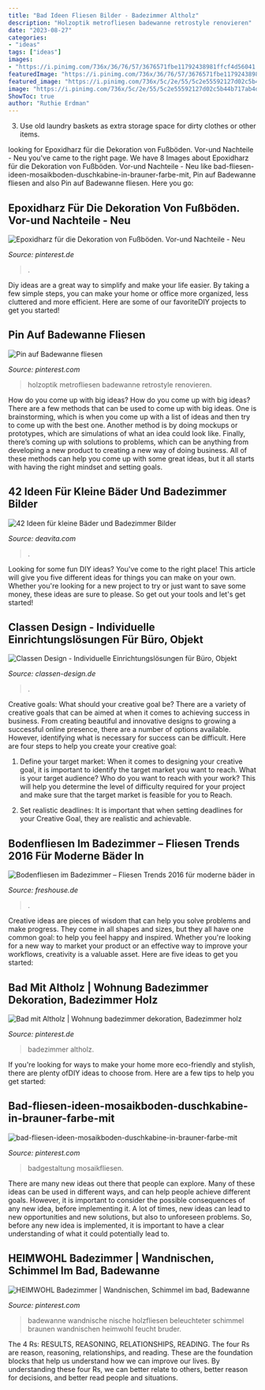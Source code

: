 ```yaml
---
title: "Bad Ideen Fliesen Bilder - Badezimmer Altholz"
description: "Holzoptik metrofliesen badewanne retrostyle renovieren"
date: "2023-08-27"
categories:
- "ideas"
tags: ["ideas"]
images:
- "https://i.pinimg.com/736x/36/76/57/3676571fbe11792438981ffcf4d56041.jpg"
featuredImage: "https://i.pinimg.com/736x/36/76/57/3676571fbe11792438981ffcf4d56041.jpg"
featured_image: "https://i.pinimg.com/736x/5c/2e/55/5c2e55592127d02c5b44b717ab4d6b26--walk-in.jpg"
image: "https://i.pinimg.com/736x/5c/2e/55/5c2e55592127d02c5b44b717ab4d6b26--walk-in.jpg"
ShowToc: true
author: "Ruthie Erdman"
---
```



3. Use old laundry baskets as extra storage space for dirty clothes or other items.

	

		
looking for Epoxidharz für die Dekoration von Fußböden. Vor-und Nachteile - Neu you've came to the right page. We have 8 Images about Epoxidharz für die Dekoration von Fußböden. Vor-und Nachteile - Neu like bad-fliesen-ideen-mosaikboden-duschkabine-in-brauner-farbe-mit, Pin auf Badewanne fliesen and also Pin auf Badewanne fliesen. Here you go:
		
    
## Epoxidharz Für Die Dekoration Von Fußböden. Vor-und Nachteile - Neu

<img loading=lazy src="https://i.pinimg.com/736x/db/54/84/db5484948e5162fd5838a2c89521ef70.jpg" onerror="this.onerror=null;this.src='https://tse1.mm.bing.net/th?id=OIP.uDkdLTJl0wXLp17a2FyOgAHaFj&amp;pid=15.1';" alt="Epoxidharz für die Dekoration von Fußböden. Vor-und Nachteile - Neu">

_Source: pinterest.de_

>. 

	

Diy ideas are a great way to simplify and make your life easier. By taking a few simple steps, you can make your home or office more organized, less cluttered and more efficient. Here are some of our favoriteDIY projects to get you started!

    
## Pin Auf Badewanne Fliesen

<img loading=lazy src="https://i.pinimg.com/736x/36/76/57/3676571fbe11792438981ffcf4d56041.jpg" onerror="this.onerror=null;this.src='https://tse1.mm.bing.net/th?id=OIP.l8JmtJ1UbDRr4HPURWaZ4AHaJ3&amp;pid=15.1';" alt="Pin auf Badewanne fliesen">

_Source: pinterest.com_

>holzoptik metrofliesen badewanne retrostyle renovieren. 

	

How do you come up with big ideas?
How do you come up with big ideas? There are a few methods that can be used to come up with big ideas. One is brainstorming, which is when you come up with a list of ideas and then try to come up with the best one. Another method is by doing mockups or prototypes, which are simulations of what an idea could look like. Finally, there’s coming up with solutions to problems, which can be anything from developing a new product to creating a new way of doing business. All of these methods can help you come up with some great ideas, but it all starts with having the right mindset and setting goals.

    
## 42 Ideen Für Kleine Bäder Und Badezimmer Bilder

<img loading=lazy src="http://deavita.com/wp-content/uploads/2014/09/kleines-bad-dusche-graue-fliesen-matt-duscheabtrennung-glaswand.jpg" onerror="this.onerror=null;this.src='https://tse2.mm.bing.net/th?id=OIP.Nepigpr4R3SxdHC7xPXrxQHaLb&amp;pid=15.1';" alt="42 Ideen für kleine Bäder und Badezimmer Bilder">

_Source: deavita.com_

>. 

	

Looking for some fun DIY ideas? You've come to the right place! This article will give you five different ideas for things you can make on your own. Whether you're looking for a new project to try or just want to save some money, these ideas are sure to please. So get out your tools and let's get started!

    
## Classen Design - Individuelle Einrichtungslösungen Für Büro, Objekt

<img loading=lazy src="https://www.classen-design.de/de/UserFiles/106/de/galerie/20151124164614.jpg" onerror="this.onerror=null;this.src='https://tse3.mm.bing.net/th?id=OIP.qsDvYA117YNwDSUeYDXH_gHaLO&amp;pid=15.1';" alt="Classen Design - Individuelle Einrichtungslösungen für Büro, Objekt">

_Source: classen-design.de_

>. 

	

Creative goals: What should your creative goal be?
There are a variety of creative goals that can be aimed at when it comes to achieving success in business. From creating beautiful and innovative designs to growing a successful online presence, there are a number of options available. However, identifying what is necessary for success can be difficult. Here are four steps to help you create your creative goal:
1. Define your target market: When it comes to designing your creative goal, it is important to identify the target market you want to reach. What is your target audience? Who do you want to reach with your work? This will help you determine the level of difficulty required for your project and make sure that the target market is feasible for you to Reach.

2. Set realistic deadlines: It is important that when setting deadlines for your Creative Goal, they are realistic and achievable.

    
## Bodenfliesen Im Badezimmer – Fliesen Trends 2016 Für Moderne Bäder In

<img loading=lazy src="https://cdn.freshouse.de/uploads/2016/05/Bodenfliesen-im-Badezimmer-–-Fliesen-Trends-2016-für-moderne-bäder-in-schwarzweiß-e1462474982375.jpg" onerror="this.onerror=null;this.src='https://tse2.mm.bing.net/th?id=OIP.GZFUOY2POCdgTv-zqtdKswHaE5&amp;pid=15.1';" alt="Bodenfliesen im Badezimmer – Fliesen Trends 2016 für moderne bäder in">

_Source: freshouse.de_

>. 

	

Creative ideas are pieces of wisdom that can help you solve problems and make progress. They come in all shapes and sizes, but they all have one common goal: to help you feel happy and inspired. Whether you're looking for a new way to market your product or an effective way to improve your workflows, creativity is a valuable asset. Here are five ideas to get you started: 

    
## Bad Mit Altholz | Wohnung Badezimmer Dekoration, Badezimmer Holz

<img loading=lazy src="https://i.pinimg.com/736x/ed/43/a8/ed43a821d644b6dc0aa769c4e5114eeb.jpg" onerror="this.onerror=null;this.src='https://tse2.mm.bing.net/th?id=OIP.1SMpmxROPve9FeZfUu6HhgHaLH&amp;pid=15.1';" alt="Bad mit Altholz | Wohnung badezimmer dekoration, Badezimmer holz">

_Source: pinterest.de_

>badezimmer altholz. 

	

If you're looking for ways to make your home more eco-friendly and stylish, there are plenty ofDIY ideas to choose from. Here are a few tips to help you get started: 

    
## Bad-fliesen-ideen-mosaikboden-duschkabine-in-brauner-farbe-mit

<img loading=lazy src="https://i.pinimg.com/736x/5c/2e/55/5c2e55592127d02c5b44b717ab4d6b26--walk-in.jpg" onerror="this.onerror=null;this.src='https://tse4.mm.bing.net/th?id=OIP.gCY32GpqsHEGuGTdLXqwpAHaLH&amp;pid=15.1';" alt="bad-fliesen-ideen-mosaikboden-duschkabine-in-brauner-farbe-mit">

_Source: pinterest.com_

>badgestaltung mosaikfliesen. 

	

There are many new ideas out there that people can explore. Many of these ideas can be used in different ways, and can help people achieve different goals. However, it is important to consider the possible consequences of any new idea, before implementing it. A lot of times, new ideas can lead to new opportunities and new solutions, but also to unforeseen problems. So, before any new idea is implemented, it is important to have a clear understanding of what it could potentially lead to.

    
## HEIMWOHL Badezimmer | Wandnischen, Schimmel Im Bad, Badewanne

<img loading=lazy src="https://i.pinimg.com/736x/db/32/ca/db32ca596049197d8a1b0f606c4ff434.jpg" onerror="this.onerror=null;this.src='https://tse3.mm.bing.net/th?id=OIP.HvgKD5oPhipIadfrD1plNQHaJ3&amp;pid=15.1';" alt="HEIMWOHL Badezimmer | Wandnischen, Schimmel im bad, Badewanne">

_Source: pinterest.com_

>badewanne wandnische nische holzfliesen beleuchteter schimmel braunen wandnischen heimwohl feucht bruder. 

	

The 4 Rs: RESULTS, REASONING, RELATIONSHIPS, READING.
The four Rs are reason, reasoning, relationships, and reading. These are the foundation blocks that help us understand how we can improve our lives. By understanding these four Rs, we can better relate to others, better reason for decisions, and better read people and situations.

